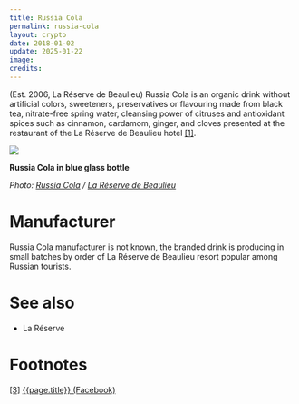 ```yaml
---
title: Russia Cola
permalink: russia-cola
layout: crypto
date: 2018-01-02
update: 2025-01-22
image:
credits:
---
```



(Est. 2006, La Réserve de Beaulieu) Russia Cola is an organic drink without artificial colors, sweeteners, preservatives or flavouring made from black tea, nitrate-free spring water, cleansing power of citruses and antioxidant spices such as cinnamon, cardamom, ginger, and cloves presented at the restaurant of the La Réserve de Beaulieu hotel <span id="a1">[\[1\]](#f1)</span>.

![](/encyclopedia/images/cola.jpg)

**Russia Cola in blue glass bottle**

*Photo: [Russia Cola](index) / [La Réserve de Beaulieu](index)*

# Manufacturer

Russia Cola manufacturer is not known, the branded drink is producing in small batches by order of La Réserve de Beaulieu resort popular among Russian tourists.

# See also

+ La Réserve

# Footnotes

[[3]](#a3) <span id="f3"></span> [{{page.title}} (Facebook)](index)
